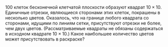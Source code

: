 100 клеток бесконечной клетчатой плоскости образуют квадрат $10\times 10$. 
Единичные отрезки, являющиеся сторонами этих клеток, покрашены в 
несколько цветов. Оказалось, что на границе любого квадрата со сторонами, 
идущими по линиям сетки, присутствуют отрезки не более, чем двух цветов.
(Рассматриваемые квадраты не обязаны содержаться в исходном квадрате 
$10\times 10$.)  Какое наибольшее количество цветов может присутствовать в 
раскраске?